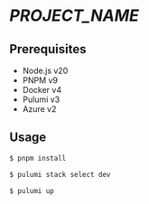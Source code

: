 # _PROJECT_NAME_

## Prerequisites

- Node.js v20
- PNPM v9
- Docker v4
- Pulumi v3
- Azure v2

## Usage

```sh
$ pnpm install
```

```sh
$ pulumi stack select dev
```

```sh
$ pulumi up
```

